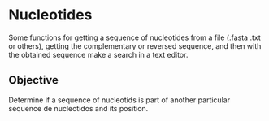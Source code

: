 # Nucleotides
Some functions for getting a sequence of nucleotides from a file (.fasta .txt or others), getting the complementary or reversed sequence, and then with the obtained sequence make a search in a text editor.

## Objective 
Determine if a sequence of nucleotids is part of another particular sequence de nucleotidos and its position.
